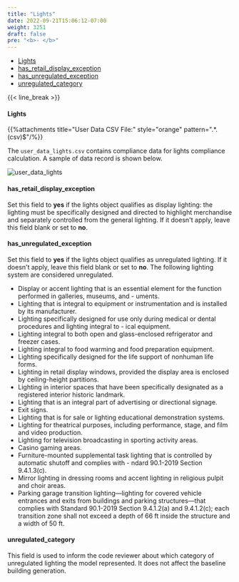 ```yaml
---
title: "Lights"
date: 2022-09-21T15:06:12-07:00
weight: 3251
draft: false
pre: "<b>- </b>"
---
```


- [Lights](#lights)
- [has_retail_display_exception](#has_retail_display_exception)
- [has_unregulated_exception](#has_unregulated_exception)
- [unregulated_category](#unregulated_category)


{{< line_break >}}

#### Lights

{{%attachments title="User Data CSV File:" style="orange" pattern=".*\.(csv)$"/%}}

The `user_data_lights.csv` contains compliance data for lights compliance calculation. A sample of data record is shown below.

![user_data_lights](/BEM-for-PRM/user_guide/add_compliance_data/images/user_data_lights_sample.PNG?width=700px&align=left&classes=border,alignLeft)

#### has_retail_display_exception
Set this field to **yes** if the lights object qualifies as display lighting: the lighting must be specifically designed and directed to highlight merchandise and separately controlled from the general lighting. If it doesn't apply, leave this field blank or set to **no**.
#### has_unregulated_exception
Set this field to **yes** if the lights object qualifies as unregulated lighting. If it doesn't apply, leave this field blank or set to **no**. The following lighting system are considered unregulated.
- Display or accent lighting that is an essential element for the function performed in galleries, museums, and - uments.
- Lighting that is integral to equipment or instrumentation and is installed by its manufacturer.
- Lighting specifically designed for use only during medical or dental procedures and lighting integral to - ical equipment.
- Lighting integral to both open and glass-enclosed refrigerator and freezer cases.
- Lighting integral to food warming and food preparation equipment.
- Lighting specifically designed for the life support of nonhuman life forms.
- Lighting in retail display windows, provided the display area is enclosed by ceiling-height partitions.
- Lighting in interior spaces that have been specifically designated as a registered interior historic landmark.
- Lighting that is an integral part of advertising or directional signage.
- Exit signs.
- Lighting that is for sale or lighting educational demonstration systems.
- Lighting for theatrical purposes, including performance, stage, and film and video production.
- Lighting for television broadcasting in sporting activity areas.
- Casino gaming areas.
- Furniture-mounted supplemental task lighting that is controlled by automatic shutoff and complies with - ndard 90.1-2019 Section 9.4.1.3(c).
- Mirror lighting in dressing rooms and accent lighting in religious pulpit and choir areas.
- Parking garage transition lighting—lighting for covered vehicle entrances and exits from buildings and parking structures—that complies with Standard 90.1-2019 Section 9.4.1.2(a) and 9.4.1.2(c); each transition zone shall not exceed a depth of 66 ft inside the structure and a width of 50 ft.
#### unregulated_category
This field is used to inform the code reviewer about which category of unregulated lighting the model represented. It does not affect the baseline building generation. 